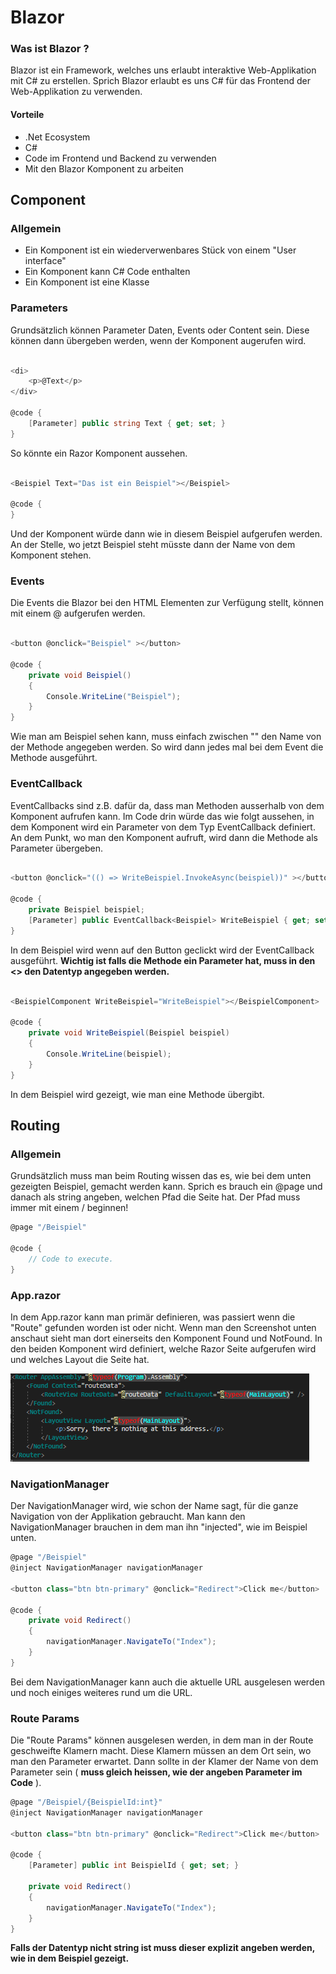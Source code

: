 # Blazor

### Was ist Blazor ?

Blazor ist ein Framework, welches uns erlaubt interaktive Web-Applikation mit C# zu erstellen.
Sprich Blazor erlaubt es uns C# für das Frontend der Web-Applikation zu verwenden.

#### Vorteile

- .Net Ecosystem
- C#
- Code im Frontend und Backend zu verwenden
- Mit den Blazor Komponent zu arbeiten

## Component

### Allgemein

- Ein Komponent ist ein wiederverwenbares Stück von einem "User interface"
- Ein Komponent kann C# Code enthalten
- Ein Komponent ist eine Klasse

### Parameters

Grundsätzlich können Parameter Daten, Events oder Content sein.
Diese können dann übergeben werden, wenn der Komponent augerufen wird.

```cs

<di>
	<p>@Text</p>
</div>

@code {
	[Parameter] public string Text { get; set; }
}
```
So könnte ein Razor Komponent aussehen.

```cs

<Beispiel Text="Das ist ein Beispiel"></Beispiel>

@code {
}
```
Und der Komponent würde dann wie in diesem Beispiel aufgerufen werden.
An der Stelle, wo jetzt Beispiel steht müsste dann der Name von dem Komponent stehen.

### Events

Die Events die Blazor bei den HTML Elementen zur Verfügung stellt, können mit einem @ aufgerufen werden.

```cs

<button @onclick="Beispiel" ></button>

@code {
	private void Beispiel()
	{
		Console.WriteLine("Beispiel");
	}
}
```

Wie man am Beispiel sehen kann, muss einfach zwischen "" den Name von der Methode angegeben werden. 
So wird dann jedes mal bei dem Event die Methode ausgeführt.

### EventCallback

EventCallbacks sind z.B. dafür da, dass man Methoden ausserhalb von dem Komponent aufrufen kann.
Im Code drin würde das wie folgt aussehen, in dem Komponent wird ein Parameter von dem Typ EventCallback definiert.
An dem Punkt, wo man den Komponent aufruft, wird dann die Methode als Parameter übergeben.

```cs

<button @onclick="(() => WriteBeispiel.InvokeAsync(beispiel))" ></button>

@code {
	private Beispiel beispiel;
	[Parameter] public EventCallback<Beispiel> WriteBeispiel { get; set; }
}
```

In dem Beispiel wird wenn auf den Button geclickt wird der EventCallback ausgeführt. 
**Wichtig ist falls die Methode ein Parameter hat, muss in den <> den Datentyp angegeben werden.**

```cs

<BeispielComponent WriteBeispiel="WriteBeispiel"></BeispielComponent>

@code {
	private void WriteBeispiel(Beispiel beispiel)
	{
		Console.WriteLine(beispiel);
	}
}
```

In dem Beispiel wird gezeigt, wie man eine Methode übergibt.

## Routing 

### Allgemein

Grundsätzlich muss man beim Routing wissen das es, wie bei dem unten gezeigten Beispiel, gemacht werden kann.
Sprich es brauch ein @page und danach als string angeben, welchen Pfad die Seite hat.
Der Pfad muss immer mit einem / beginnen!

```cs
@page "/Beispiel"

@code {
	// Code to execute.
}
```

### App.razor

In dem App.razor kann man primär definieren, was passiert wenn die "Route" gefunden worden ist oder nicht.
Wenn man den Screenshot unten anschaut sieht man dort einerseits den Komponent Found und NotFound.
In den beiden Komponent wird definiert, welche Razor Seite aufgerufen wird und welches Layout die Seite hat.

![Alt text](/Images/App.razor.png?raw=true "App.razor Datei")

### NavigationManager

Der NavigationManager wird, wie schon der Name sagt, für die ganze Navigation von der Applikation gebraucht.
Man kann den NavigationManager brauchen in dem man ihn "injected", wie im Beispiel unten.

```cs
@page "/Beispiel"
@inject NavigationManager navigationManager

<button class="btn btn-primary" @onclick="Redirect">Click me</button>

@code {
	private void Redirect()
	{
		navigationManager.NavigateTo("Index");
	}
}
```

Bei dem NavigationManager kann auch die aktuelle URL ausgelesen werden und noch einiges weiteres rund um die URL.

### Route Params

Die "Route Params" können ausgelesen werden, in dem man in der Route geschweifte Klamern macht.
Diese Klamern müssen an dem Ort sein, wo man den Parameter erwartet.
Dann sollte in der Klamer der Name von dem Parameter sein ( **muss gleich heissen, wie der angeben Parameter im Code** ).

```cs
@page "/Beispiel/{BeispielId:int}"
@inject NavigationManager navigationManager

<button class="btn btn-primary" @onclick="Redirect">Click me</button>

@code {
	[Parameter] public int BeispielId { get; set; }
	
	private void Redirect()
	{
		navigationManager.NavigateTo("Index");
	}
}
```

**Falls der Datentyp nicht string ist muss dieser explizit angeben werden, wie in dem Beispiel gezeigt.**



